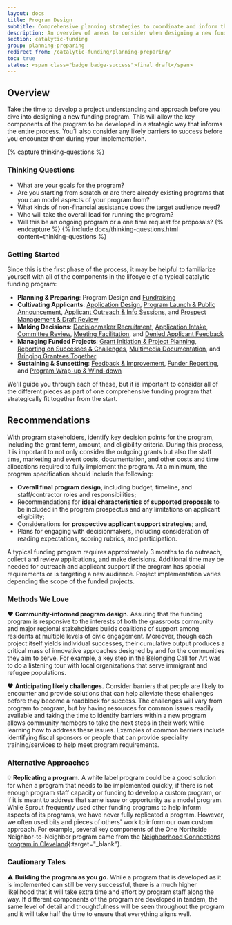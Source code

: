 ```yaml
---
layout: docs
title: Program Design
subtitle: Comprehensive planning strategies to coordinate and inform the various funding program components.
description: An overview of areas to consider when designing a new funding program. Provides methods and recommendations for who to involve in the design process. Encourages thinking about everything together as a comprehensive program before distilling down to the nuances of each individual step in the process. Useful for people with a clear understanding of the program goals and needs of the target audience who want to infuse this knowledge into the program design.
section: catalytic-funding
group: planning-preparing
redirect_from: /catalytic-funding/planning-preparing/
toc: true
status: <span class="badge badge-success">final draft</span>
---
```


## Overview

Take the time to develop a project understanding and approach before you dive into designing a new funding program. This will allow the key components of the program to be developed in a strategic way that informs the entire process. You’ll also consider any likely barriers to success before you encounter them during your implementation.

{% capture thinking-questions %}
### Thinking Questions

* What are your goals for the program?
* Are you starting from scratch or are there already existing programs that you can model aspects of your program from?
* What kinds of non-financial assistance does the target audience need?
* Who will take the overall lead for running the program?
* Will this be an ongoing program or a one time request for proposals?
{% endcapture %}
{% include docs/thinking-questions.html content=thinking-questions %}

### Getting Started
Since this is the first phase of the process, it may be helpful to familiarize yourself with all of the components in the lifecycle of a typical catalytic funding program:

* **Planning & Preparing**: Program Design and [Fundraising](../fundraising/)
* **Cultivating Applicants**: [Application Design](../../cultivating-applicants/application-design/), [Program Launch & Public Announcement](../../cultivating-applicants/program-launch-announcement/), [Applicant Outreach & Info Sessions](../../cultivating-applicants/applicant-outreach-info-sessions/), and [Prospect Management & Draft Review](../../cultivating-applicants/prospect-management-draft-review/)
* **Making Decisions**: [Decisionmaker Recruitment](../../making-decisions/decisionmaker-recruitment/), [Application Intake](../../making-decisions/application-intake/), [Committee Review](../../making-decisions/committee-review/), [Meeting Facilitation](../../making-decisions/meeting-facilitation/), and [Denied Applicant Feedback](../../making-decisions/denied-applicant-feedback/)
* **Managing Funded Projects**: [Grant Initiation & Project Planning](../../managing-funded-projects/grant-initiation-project-planning/), [Reporting on Successes & Challenges](../../managing-funded-projects/reporting-on-successes-challenges/), [Multimedia Documentation](../../managing-funded-projects/multimedia-documentation/), and [Bringing Grantees Together](../../managing-funded-projects/bringing-grantees-together/)
* **Sustaining & Sunsetting**: [Feedback & Improvement](../../sustaining-sunsetting/feedback-improvement/), [Funder Reporting](../../sustaining-sunsetting/funder-reporting/), and [Program Wrap-up & Wind-down](../../sustaining-sunsetting/program-wrap-up-wind-down/)

We'll guide you through each of these, but it is important to consider all of the different pieces as part of one comprehensive funding program that strategically fit together from the start.

## Recommendations

With program stakeholders, identify key decision points for the program, including the grant term, amount, and eligibility criteria. During this process, it is important to not only consider the outgoing grants but also the staff time, marketing and event costs, documentation, and other costs and time allocations required to fully implement the program. At a minimum, the program specification should include the following:

* **Overall final program design**, including budget, timeline, and staff/contractor roles and responsibilities;
* Recommendations for **ideal characteristics of supported proposals** to be included in the program prospectus and any limitations on applicant eligibility;
* Considerations for **prospective applicant support strategies**; and,
* Plans for engaging with decisionmakers, including consideration of reading expectations, scoring rubrics, and participation.

A typical funding program requires approximately 3 months to do outreach, collect and review applications, and make decisions. Additional time may be needed for outreach and applicant support if the program has special requirements or is targeting a new audience. Project implementation varies depending the scope of the funded projects.

### Methods We Love

:heart: **Community-informed program design.** Assuring that the funding program is responsive to the interests of both the grassroots community and major regional stakeholders builds coalitions of support among residents at multiple levels of civic engagement. Moreover, though each project itself yields individual successes, their cumulative output produces a critical mass of innovative approaches designed by and for the communities they aim to serve. For example, a key step in the [Belonging](https://belonging.art/) Call for Art was to do a listening tour with local organizations that serve immigrant and refugee populations.

:heart: **Anticipating likely challenges.** Consider barriers that people are likely to encounter and provide solutions that can help alleviate these challenges before they become a roadblock for success. The challenges will vary from program to program, but by having resources for common issues readily available and taking the time to identify barriers within a new program allows community members to take the next steps in their work while learning how to address these issues. Examples of common barriers include identifying fiscal sponsors or people that can provide speciality training/services to help meet program requirements.

### Alternative Approaches

:bulb: **Replicating a program.** A white label program could be a good solution for when a program that needs to be implemented quickly, if there is not enough program staff capacity or funding to develop a custom program, or if it is meant to address that same issue or opportunity as a model program. While Sprout frequently used other funding programs to help inform aspects of its programs, we have never fully replicated a program. However, we often used bits and pieces of others' work to inform our own custom approach. For example, several key components of the One Northside Neighbor-to-Neighbor program came from the [Neighborhood Connections program in Cleveland](http://www.neighborhoodgrants.org/){:target="_blank"}.

### Cautionary Tales

:warning: **Building the program as you go.** While a program that is developed as it is implemented can still be very successful, there is a much higher likelihood that it will take extra time and effort by program staff along the way. If different components of the program are developed in tandem, the same level of detail and thoughtfulness will be seen throughout the program and it will take half the time to ensure that everything aligns well.
